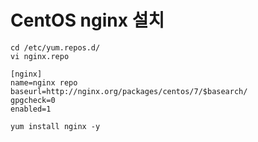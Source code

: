 # CentOS nginx 설치 

```
cd /etc/yum.repos.d/
vi nginx.repo

[nginx]
name=nginx repo
baseurl=http://nginx.org/packages/centos/7/$basearch/
gpgcheck=0
enabled=1

```

```
yum install nginx -y 
```



